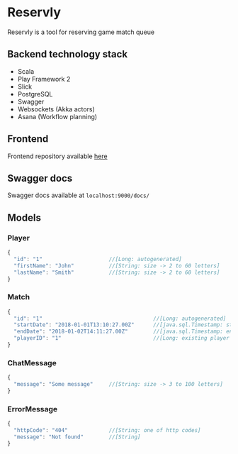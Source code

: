 # Reservly
Reservly is a tool for reserving game match queue

## Backend technology stack
* Scala
* Play Framework 2
* Slick
* PostgreSQL
* Swagger
* Websockets (Akka actors)
* Asana (Workflow planning)

## Frontend
Frontend repository available [here](https://github.com/mtrybus2208/game-reservation-app) 

## Swagger docs
Swagger docs available at `localhost:9000/docs/`

## Models

### Player
```javascript
{ 
  "id": "1"                     //[Long: autogenerated]
  "firstName": "John"           //[String: size -> 2 to 60 letters]
  "lastName": "Smith"           //[String: size -> 2 to 60 letters]
}
```

### Match
```javascript
{ 
  "id": "1"                                   //[Long: autogenerated]
  "startDate": "2018-01-01T13:10:27.00Z"      //[java.sql.Timestamp: start date must be before end date]
  "endDate": "2018-01-02T14:11:27.00Z"        //[java.sql.Timestamp: end date must be after start date]
  "playerID": "1"                             //[Long: existing player id]
}
```

### ChatMessage
```javascript
{ 
  "message": "Some message"     //[String: size -> 3 to 100 letters]
}
```

### ErrorMessage
```javascript
{ 
  "httpCode": "404"             //[String: one of http codes]
  "message": "Not found"        //[String]
}
